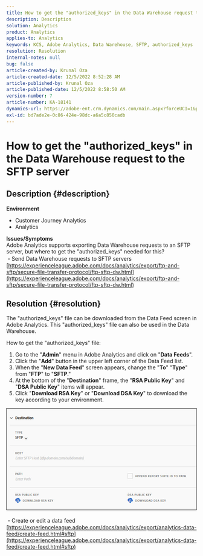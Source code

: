 ```yaml
---
title: How to get the "authorized_keys" in the Data Warehouse request to the SFTP server
description: Description
solution: Analytics
product: Analytics
applies-to: Analytics
keywords: KCS, Adobe Analytics, Data Warehouse, SFTP, authorized_keys
resolution: Resolution
internal-notes: null
bug: false
article-created-by: Krunal Oza
article-created-date: 12/5/2022 8:52:28 AM
article-published-by: Krunal Oza
article-published-date: 12/5/2022 8:58:50 AM
version-number: 7
article-number: KA-18141
dynamics-url: https://adobe-ent.crm.dynamics.com/main.aspx?forceUCI=1&pagetype=entityrecord&etn=knowledgearticle&id=eb9b5f22-7a74-ed11-81aa-6045bd006c82
exl-id: bd7ade2e-0c86-424e-98dc-a6a5c850cadb
---
```

# How to get the "authorized_keys" in the Data Warehouse request to the SFTP server

## Description {#description}

<b>Environment</b>
- Customer Journey Analytics
- Analytics



<b>Issues/Symptoms</b><br>Adobe Analytics supports exporting Data Warehouse requests to an SFTP server, but where to get the "authorized_keys" needed for this?<br>
・Send Data Warehouse requests to SFTP servers
[https://experienceleague.adobe.com/docs/analytics/export/ftp-and-sftp/secure-file-transfer-protocol/ftp-sftp-dw.html](https://experienceleague.adobe.com/docs/analytics/export/ftp-and-sftp/secure-file-transfer-protocol/ftp-sftp-dw.html)

## Resolution {#resolution}


The "authorized_keys" file can be downloaded from the Data Feed screen in Adobe Analytics. This "authorized_keys" file can also be used in the Data Warehouse.

How to get the "authorized_keys" file:

1. Go to the "<b>Admin</b>" menu in Adobe Analytics and click on "<b>Data Feeds</b>".
2. Click the "<b>Add</b>" button in the upper left corner of the Data Feed list.
3. When the "<b>New Data Feed</b>" screen appears, change the "<b>To</b>"  "<b>Type</b>" from "<b>FTP</b>" to "<b>SFTP</b>."
4. At the bottom of the "<b>Destination</b>" frame, the "<b>RSA Public Key</b>" and "<b>DSA Public Key</b>" items will appear.
5. Click "<b>Download RSA Key</b>" or "<b>Download DSA Key</b>" to download the key according to your environment.


![](assets/50e37472-899b-ec11-b400-00224805a4ef.png)

・Create or edit a data feed
[https://experienceleague.adobe.com/docs/analytics/export/analytics-data-feed/create-feed.html#sftp](https://experienceleague.adobe.com/docs/analytics/export/analytics-data-feed/create-feed.html#sftp)
